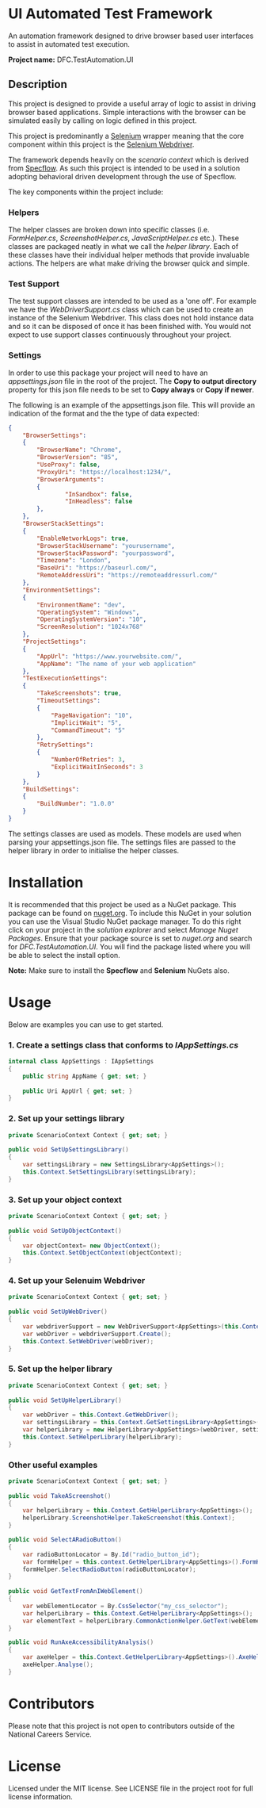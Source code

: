 # UI Automated Test Framework
An automation framework designed to drive browser based user interfaces to assist in automated test execution.

**Project name:** DFC.TestAutomation.UI

## Description
This project is designed to provide a useful array of logic to assist in driving browser based applications. Simple interactions with the browser can be simulated easily by calling on logic defined in this project. 

This project is predominantly a [Selenium](https://www.selenium.dev/) wrapper meaning that the core component within this project is the [Selenium Webdriver](https://www.selenium.dev/documentation/en/webdriver/). 

The framework depends heavily on the *scenario context* which is derived from [Specflow](https://specflow.org/). As such this project is intended to be used in a solution adopting behavioral driven development through the use of Specflow.

The key components within the project include:

### Helpers
The helper classes are broken down into specific classes (i.e. *FormHelper.cs*, *ScreenshotHelper.cs*, *JavaScriptHelper.cs* etc.). These classes are packaged neatly in what we call the *helper library*. Each of these classes have their individual helper methods that provide invaluable actions. The helpers are what make driving the browser quick and simple.

### Test Support
The test support classes are intended to be used as a 'one off'. For example we have the *WebDriverSupport.cs* class which can be used to create an instance of the Selenium Webdriver. This class does not hold instance data and so it can be disposed of once it has been finished with. You would not expect to use support classes continuously throughout your project.

### Settings
In order to use this package your project will need to have an *appsettings.json* file in the root of the project. The **Copy to output directory** property for this json file needs to be set to **Copy always** or **Copy if newer**.

The following is an example of the appsettings.json file. This will provide an indication of the format and the the type of data expected:

```JSON
{
	"BrowserSettings": 
	{
		"BrowserName": "Chrome",
		"BrowserVersion": "85",
		"UseProxy": false,
		"ProxyUri": "https://localhost:1234/",
		"BrowserArguments": 
		{
			    "InSandbox": false,
			    "InHeadless": false
		},  
	},
	"BrowserStackSettings": 
	{
		"EnableNetworkLogs": true,
		"BrowserStackUsername": "yourusername",
		"BrowserStackPassword": "yourpassword",
		"Timezone": "London",
		"BaseUri": "https://baseurl.com/",
		"RemoteAddressUri": "https://remoteaddressurl.com/"
	},
	"EnvironmentSettings": 
	{
		"EnvironmentName": "dev",
		"OperatingSystem": "Windows",
		"OperatingSystemVersion": "10",
		"ScreenResolution": "1024x768"
	},
	"ProjectSettings": 
	{
		"AppUrl": "https://www.yourwebsite.com/",
		"AppName": "The name of your web application"
	},
	"TestExecutionSettings": 
	{
		"TakeScreenshots": true,
		"TimeoutSettings": 
		{
			"PageNavigation": "10",
			"ImplicitWait": "5",
			"CommandTimeout": "5"
		},
		"RetrySettings": 
		{
		    "NumberOfRetries": 3,
		    "ExplicitWaitInSeconds": 3
		}
	},
	"BuildSettings":
	{
		"BuildNumber": "1.0.0"
	}
}
```

The settings classes are used as models. These models are used when parsing your appsettings.json file. The settings files are passed to the helper library in order to initialise the helper classes.
# Installation
It is recommended that this project be used as a NuGet package. This package can be found on [nuget.org](https://www.nuget.org/packages/DFC.TestAutomation.UI/). To include this NuGet in your solution you can use the Visual Studio NuGet package manager. To do this right click on your project in the *solution explorer* and select *Manage Nuget Packages*. Ensure that your package source is set to *nuget.org* and search for *DFC.TestAutomation.UI*. You will find the package listed where you will be able to select the install option.

**Note:** Make sure to install the **Specflow** and **Selenium** NuGets also.

# Usage
Below are examples you can use to get started.

### 1. Create a settings class that conforms to *IAppSettings.cs*
    
```C#
internal class AppSettings : IAppSettings
{
    public string AppName { get; set; }
        
    public Uri AppUrl { get; set; }
}
```

### 2. Set up your settings library

```C#
private ScenarioContext Context { get; set; }
    
public void SetUpSettingsLibrary()
{
	var settingsLibrary = new SettingsLibrary<AppSettings>();
	this.Context.SetSettingsLibrary(settingsLibrary);
}
```

### 3. Set up your object context

```C#
private ScenarioContext Context { get; set; }
    
public void SetUpObjectContext()
{
	var objectContext= new ObjectContext();
	this.Context.SetObjectContext(objectContext);
}
```
	
### 4. Set up your Selenuim Webdriver

```C#
private ScenarioContext Context { get; set; }
    
public void SetUpWebDriver()
{
	var webdriverSupport = new WebDriverSupport<AppSettings>(this.Context);
	var webDriver = webdriverSupport.Create();
	this.Context.SetWebDriver(webDriver);
}
```

### 5. Set up the helper library

```C#
private ScenarioContext Context { get; set; }
    
public void SetUpHelperLibrary()
{
	var webDriver = this.Context.GetWebDriver();
	var settingsLibrary = this.Context.GetSettingsLibrary<AppSettings>();
	var helperLibrary = new HelperLibrary<AppSettings>(webDriver, settingsLibrary);
	this.Context.SetHelperLibrary(helperLibrary);
}
```

### Other useful examples

```C#
private ScenarioContext Context { get; set; }
    
public void TakeAScreenshot() 
{
	var helperLibrary = this.Context.GetHelperLibrary<AppSettings>();
	helperLibrary.ScreenshotHelper.TakeScreenshot(this.Context);
}

public void SelectARadioButton() 
{
	var radioButtonLocator = By.Id("radio_button_id");
    var formHelper = this.context.GetHelperLibrary<AppSettings>().FormHelper;
    formHelper.SelectRadioButton(radioButtonLocator);   
}
    
public void GetTextFromAnIWebElement() 
{
	var webElementLocator = By.CssSelector("my_css_selector");
	var helperLibrary = this.Context.GetHelperLibrary<AppSettings>();
	var elementText = helperLibrary.CommonActionHelper.GetText(webElementLocator);
}

public void RunAxeAccessibilityAnalysis() 
{
	var axeHelper = this.Context.GetHelperLibrary<AppSettings>().AxeHelper;
    axeHelper.Analyse();    
}
```

# Contributors

Please note that this project is not open to contributors outside of the National Careers Service.

# License

Licensed under the MIT license. See LICENSE file in the project root for full license information.